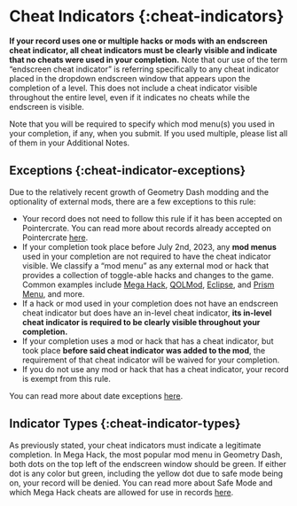 # Cheat Indicators {:cheat-indicators}

**If your record uses one or multiple hacks or mods with an endscreen cheat indicator, all cheat indicators must be clearly visible and indicate that no cheats were used in your completion.** Note that our use of the term “endscreen cheat indicator” is referring specifically to any cheat indicator placed in the dropdown endscreen window that appears upon the completion of a level. This does not include a cheat indicator visible throughout the entire level, even if it indicates no cheats while the endscreen is visible.

Note that you will be required to specify which mod menu(s) you used in your completion, if any, when you submit. If you used multiple, please list all of them in your Additional Notes.

## Exceptions {:cheat-indicator-exceptions}

Due to the relatively recent growth of Geometry Dash modding and the optionality of external mods, there are a few exceptions to this rule:

* Your record does not need to follow this rule if it has been accepted on Pointercrate. You can read more about records already accepted on Pointercrate [here](#pointercrate-auto-accept). 
* If your completion took place before July 2nd, 2023, any **mod menus** used in your completion are not required to have the cheat indicator visible. We classify a “mod menu” as any external mod or hack that provides a collection of toggle-able hacks and changes to the game. Common examples include [Mega Hack](https://absolllute.com/store/mega_hack), [QOLMod](https://geode-sdk.org/mods/thesillydoggo.qolmod), [Eclipse](https://geode-sdk.org/mods/eclipse.eclipse-menu), and [Prism Menu](https://geode-sdk.org/mods/firee.prism), and more.
* If a hack or mod used in your completion does not have an endscreen cheat indicator but does have an in-level cheat indicator, **its in-level cheat indicator is required to be clearly visible throughout your completion.**
* If your completion uses a mod or hack that has a cheat indicator, but took place **before said cheat indicator was added to the mod**, the requirement of that cheat indicator will be waived for your completion.
* If you do not use any mod or hack that has a cheat indicator, your record is exempt from this rule.

You can read more about date exceptions [here](#guideline-exceptions).

## Indicator Types {:cheat-indicator-types}

As previously stated, your cheat indicators must indicate a legitimate completion. In Mega Hack, the most popular mod menu in Geometry Dash, both dots on the top left of the endscreen window should be green. If either dot is any color but green, including the yellow dot due to safe mode being on, your record will be denied. You can read more about Safe Mode and which Mega Hack cheats are allowed for use in records [here](#modding).